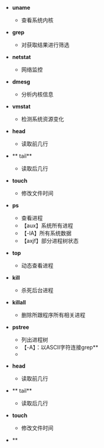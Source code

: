 - **uname**
	- 查看系统内核
- **grep**
	- 对获取结果进行筛选
- **netstat**
	- 网络监控
- **dmesg**
	- 分析内核信息
- **vmstat**
	- 检测系统资源变化
- **head**
	- 读取前几行
- ** tail**
	- 读取后几行
- **touch**
	- 修改文件时间
- **ps**
	- 查看进程
	- 【aux】系统所有进程
	- 【-lA】所有系统数据
	- 【axjf】部分进程树状态

- **top**
	- 动态查看进程
- **kill**
	- 杀死后台进程
- **killall**
	- 删除所跟程序所有相关进程
 - **pstree**
	 - 列出进程树
	 - 【-A】：以ASCII字符连接grep**
	- 
- **head**
	- 读取前几行
- ** tail**
	- 读取后几行
- **touch**
	- 修改文件时间
- **
<!--stackedit_data:
eyJoaXN0b3J5IjpbLTEyMDg0NDI3NzgsLTU1OTc5NzcwMiw3OD
M1NTE2NzcsLTE5NTA3NzY1NCwyMjcxOTY3NzQsLTIxNDM5ODgy
MDMsNDc1OTU0MzYxLDkyOTc3NDk5OCw5NzAxMTAxOTYsLTIwMj
MyMzIwOTksMTIwOTg3MTkwXX0=
-->